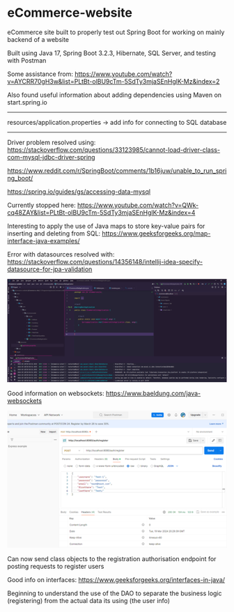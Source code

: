 # eCommerce-website
 
eCommerce site built to properly test out Spring Boot for working on mainly backend of a website

Built using Java 17, Spring Boot 3.2.3, Hibernate, SQL Server, and testing with Postman

Some assistance from: https://www.youtube.com/watch?v=AYCRR70gH3w&list=PLtBt-olBU9cTm-5SdTy3mjaSEnHglK-Mz&index=2

Also found useful information about adding dependencies using Maven on start.spring.io

*******
resources/application.properties -> add info for connecting to SQL database
*******

Driver problem resolved using: https://stackoverflow.com/questions/33123985/cannot-load-driver-class-com-mysql-jdbc-driver-spring

https://www.reddit.com/r/SpringBoot/comments/1b16juw/unable_to_run_spring_boot/

https://spring.io/guides/gs/accessing-data-mysql


Currently stopped here: https://www.youtube.com/watch?v=QWk-cq48ZAY&list=PLtBt-olBU9cTm-5SdTy3mjaSEnHglK-Mz&index=4


Interesting to apply the use of Java maps to store key-value pairs for inserting and deleting from SQL:
https://www.geeksforgeeks.org/map-interface-java-examples/


Error with datasources resolved with: https://stackoverflow.com/questions/14356148/intellij-idea-specify-datasource-for-jpa-validation

![img.png](img.png)


Good information on websockets: https://www.baeldung.com/java-websockets

![img_1.png](img_1.png)

Can now send class objects to the registration authorisation endpoint for posting requests to register users

Good info on interfaces: https://www.geeksforgeeks.org/interfaces-in-java/


Beginning to understand the use of the DAO to separate the business logic (registering) from the actual data its using (the user info)